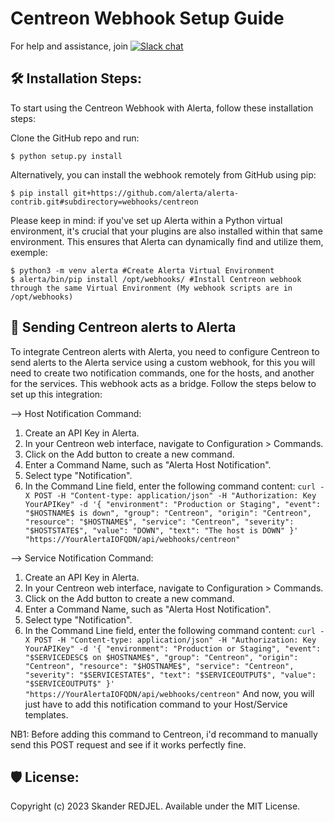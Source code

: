Centreon Webhook Setup Guide
==============

For help and assistance, join [![Slack chat](https://img.shields.io/badge/chat-on%20slack-blue?logo=slack)](https://slack.alerta.dev)

🛠️ Installation Steps:
------------

To start using the Centreon Webhook with Alerta, follow these installation steps:

Clone the GitHub repo and run:

    $ python setup.py install

Alternatively, you can install the webhook remotely from GitHub using pip:

    $ pip install git+https://github.com/alerta/alerta-contrib.git#subdirectory=webhooks/centreon

Please keep in mind: if you've set up Alerta within a Python virtual environment, it's crucial that your plugins are also installed within that same environment. This ensures that Alerta can dynamically find and utilize them, exemple:
```
$ python3 -m venv alerta #Create Alerta Virtual Environment
$ alerta/bin/pip install /opt/webhooks/ #Install Centreon webhook through the same Virtual Environment (My webhook scripts are in /opt/webhooks)
```

🚀 Sending Centreon alerts to Alerta
-------------

To integrate Centreon alerts with Alerta, you need to configure Centreon to send alerts to the Alerta service using a custom webhook, for this you will need to create two notification commands, one for the hosts, and another for the services. 
This webhook acts as a bridge. Follow the steps below to set up this integration:

--> Host Notification Command:
1. Create an API Key in Alerta.
2. In your Centreon web interface, navigate to Configuration > Commands.
3. Click on the Add button to create a new command.
4. Enter a Command Name, such as "Alerta Host Notification".
5. Select type "Notification".
6. In the Command Line field, enter the following command content:
``` curl -X POST -H "Content-type: application/json" -H "Authorization: Key YourAPIKey" -d '{ "environment": "Production or Staging", "event": "$HOSTNAME$ is down", "group": "Centreon", "origin": "Centreon", "resource": "$HOSTNAME$", "service": "Centreon", "severity": "$HOSTSTATE$", "value": "DOWN", "text": "The host is DOWN" }' "https://YourAlertaIOFQDN/api/webhooks/centreon" ``` 

--> Service Notification Command:
1. Create an API Key in Alerta.
2. In your Centreon web interface, navigate to Configuration > Commands.
3. Click on the Add button to create a new command.
4. Enter a Command Name, such as "Alerta Host Notification".
5. Select type "Notification".
6. In the Command Line field, enter the following command content:
``` curl -X POST -H "Content-type: application/json" -H "Authorization: Key YourAPIKey" -d '{ "environment": "Production or Staging", "event": "$SERVICEDESC$ on $HOSTNAME$", "group": "Centreon", "origin": "Centreon", "resource": "$HOSTNAME$", "service": "Centreon", "severity": "$SERVICESTATE$", "text": "$SERVICEOUTPUT$", "value": "$SERVICEOUTPUT$" }' "https://YourAlertaIOFQDN/api/webhooks/centreon" ``` 
And now, you will just have to add this notification command to your Host/Service templates.

NB1: Before adding this command to Centreon, i'd recommand to manually send this POST request and see if it works perfectly fine.

🛡️ License:
-------
Copyright (c) 2023 Skander REDJEL. Available under the MIT License.
